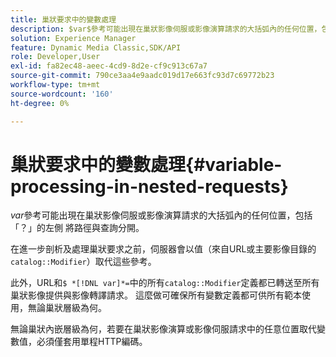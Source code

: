 ```yaml
---
title: 巢狀要求中的變數處理
description: $var$參考可能出現在巢狀影像伺服或影像演算請求的大括弧內的任何位置，包括「？」的左側 將路徑與查詢分開。
solution: Experience Manager
feature: Dynamic Media Classic,SDK/API
role: Developer,User
exl-id: fa82ec48-aeec-4cd9-8d2e-cf9c913c67a7
source-git-commit: 790ce3aa4e9aadc019d17e663fc93d7c69772b23
workflow-type: tm+mt
source-wordcount: '160'
ht-degree: 0%

---
```


# 巢狀要求中的變數處理{#variable-processing-in-nested-requests}

$var$參考可能出現在巢狀影像伺服或影像演算請求的大括弧內的任何位置，包括「？」的左側 將路徑與查詢分開。

在進一步剖析及處理巢狀要求之前，伺服器會以值（來自URL或主要影像目錄的`catalog::Modifier`）取代這些參考。

此外，URL和`$ *[!DNL var]*=`中的所有`catalog::Modifier`定義都已轉送至所有巢狀影像提供與影像轉譯請求。 這麼做可確保所有變數定義都可供所有範本使用，無論巢狀層級為何。

無論巢狀內嵌層級為何，若要在巢狀影像演算或影像伺服請求中的任意位置取代變數值，必須僅套用單程HTTP編碼。

